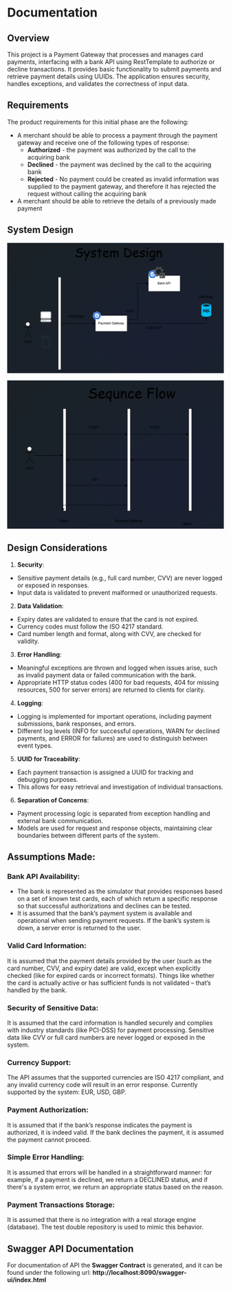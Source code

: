 # Documentation

## Overview
This project is a Payment Gateway that processes and manages card payments, interfacing with a bank API using RestTemplate to authorize or decline transactions. It provides basic functionality to submit payments and retrieve payment details using UUIDs. The application ensures security, handles exceptions, and validates the correctness of input data.

## Requirements
The product requirements for this initial phase are the following:

- A merchant should be able to process a payment through the payment gateway and receive one of the following types of response:
  - **Authorized** - the payment was authorized by the call to the acquiring bank
  - **Declined** - the payment was declined by the call to the acquiring bank
  - **Rejected** - No payment could be created as invalid information was supplied to the payment gateway, and therefore it has rejected the request without calling the acquiring bank
- A merchant should be able to retrieve the details of a previously made payment

## System Design

![img.png](img.png)

![img_1.png](img_1.png)

## Design Considerations

1. **Security**:
  - Sensitive payment details (e.g., full card number, CVV) are never logged or exposed in responses.
  - Input data is validated to prevent malformed or unauthorized requests.

2. **Data Validation**:
  - Expiry dates are validated to ensure that the card is not expired.
  - Currency codes must follow the ISO 4217 standard.
  - Card number length and format, along with CVV, are checked for validity.

3. **Error Handling**:
  - Meaningful exceptions are thrown and logged when issues arise, such as invalid payment data or failed communication with the bank.
  - Appropriate HTTP status codes (400 for bad requests, 404 for missing resources, 500 for server errors) are returned to clients for clarity.

4.  **Logging**:
   - Logging is implemented for important operations, including payment submissions, bank responses, and errors.
   - Different log levels (INFO for successful operations, WARN for declined payments, and ERROR for failures) are used to distinguish between event types.

5. **UUID for Traceability**:
  - Each payment transaction is assigned a UUID for tracking and debugging purposes.
  - This allows for easy retrieval and investigation of individual transactions.

6. **Separation of Concerns**:
  - Payment processing logic is separated from exception handling and external bank communication.
  - Models are used for request and response objects, maintaining clear boundaries between different parts of the system.


## Assumptions Made:

### Bank API Availability:

- The bank is represented as the simulator that provides responses based on a set of known test cards, each of which return a specific response so that successful authorizations and declines can be tested.
- It is assumed that the bank’s payment system is available and operational when sending payment requests. If the bank’s system is down, a server error is returned to the user.

### Valid Card Information:

It is assumed that the payment details provided by the user (such as the card number, CVV, and expiry date) are valid, except when explicitly checked (like for expired cards or incorrect formats). Things like whether the card is actually active or has sufficient funds is not validated – that’s handled by the bank.

### Security of Sensitive Data:

It is assumed that the card information is handled securely and complies with industry standards (like PCI-DSS) for payment processing. Sensitive data like CVV or full card numbers are never logged or exposed in the system.

### Currency Support:

The API assumes that the supported currencies are ISO 4217 compliant, and any invalid currency code will result in an error response. Currently supported by the system: EUR, USD, GBP.

### Payment Authorization:

It is assumed that if the bank’s response indicates the payment is authorized, it is indeed valid. If the bank declines the payment, it is assumed the payment cannot proceed.

### Simple Error Handling:

It is assumed that errors will be handled in a straightforward manner: for example, if a payment is declined, we return a DECLINED status, and if there's a system error, we return an appropriate status based on the reason.

### Payment Transactions Storage:

It is assumed that there is no integration with a real storage engine (database). The test double repository is used to mimic this behavior.

## Swagger API Documentation

For documentation of API the **Swagger Contract** is generated, and it can be found under the following url: **http://localhost:8090/swagger-ui/index.html**
